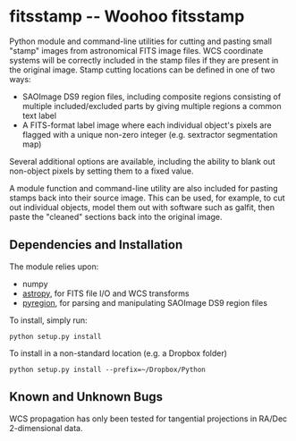 fitsstamp -- Woohoo fitsstamp
=========
Python module and command-line utilities for cutting and pasting small "stamp" 
images from astronomical FITS image files. WCS coordinate systems will be 
correctly included in the stamp files if they are present in the original image.
Stamp cutting locations can be defined in one of two ways:

- SAOImage DS9 region files, including composite regions consisting of multiple 
  included/excluded parts by giving multiple regions a common text label
- A FITS-format label image where each individual object's pixels are flagged 
  with a unique non-zero integer (e.g. sextractor segmentation map)

Several additional options are available, including the ability to blank out 
non-object pixels by setting them to a fixed value.

A module function and command-line utility are also included for pasting stamps 
back into their source image. This can be used, for example, to cut out 
individual objects, model them out with software such as galfit, then paste the 
"cleaned" sections back into the original image.

Dependencies and Installation
-----------------------------
The module relies upon:

- numpy
- [astropy](http://www.astropy.org/), for FITS file I/O and WCS transforms
- [pyregion](http://leejjoon.github.io/pyregion/users/overview.html), for 
  parsing and manipulating SAOImage DS9 region files

To install, simply run:
    
    python setup.py install

To install in a non-standard location (e.g. a Dropbox folder)
    
    python setup.py install --prefix=~/Dropbox/Python

Known and Unknown Bugs
----------------------
WCS propagation has only been tested for tangential projections in RA/Dec 
2-dimensional data.
